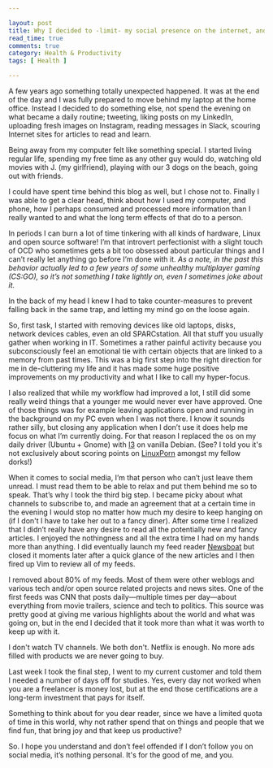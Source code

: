 ```yaml
---

layout: post
title: Why I decided to -limit- my social presence on the internet, and why I think this will be good for the both of us
read_time: true
comments: true
category: Health & Productivity
tags: [ Health ]

---
```

A few years ago something totally unexpected happened. It was at the end of the day and I was fully prepared to move behind my laptop at the home office. Instead I decided to do something else, not spend the evening on what became a daily routine; tweeting, liking posts on my LinkedIn, uploading fresh images on Instagram, reading messages in Slack, scouring Internet sites for articles to read and learn.

Being away from my computer felt like something special. I started living regular life, spending my free time as any other guy would do, watching old movies with J. (my  girlfriend), playing with our 3 dogs on the beach, going out with friends. 

I could have spent time behind this blog as well, but I chose not to. Finally I was able to get a clear head, think about how I used my computer, and phone, how I perhaps consumed and processed more information than I really wanted to and what the long term effects of that do to a person.

In periods I can burn a lot of time tinkering with all kinds of hardware, Linux and open source software! I’m that introvert perfectionist with a slight touch of OCD who sometimes gets a bit too obsessed about particular things and I can’t really let anything go before I’m done with it. *As a note, in the past this behavior actually led to a few years of some unhealthy multiplayer gaming (CS:GO), so it’s not something I take lightly on, even I sometimes joke about it.* 

In the back of my head I knew I had to take counter-measures to prevent falling back in the same trap, and letting my mind go on the loose again. 

So, first task, I started with removing devices like old laptops, disks, network devices cables, even an old SPARCstation. All that stuff you usually gather when working in IT. Sometimes a rather painful activity because you subconsciously feel an emotional tie with certain objects that are linked to a memory from past times. This was a big first step into the right direction for me in de-cluttering my life and it has made some huge positive improvements on my productivity and what I like to call my hyper-focus. 

I also realized that while my workflow had improved a lot, I still did some really weird things that a younger me would never ever have approved. One of those things was for example leaving applications open and running in the background on my PC even when I was not there. I know it sounds rather silly, but closing any application when I don’t use it does help me focus on what I’m currently doing. For that reason I replaced the os on my daily driver (Ubuntu + Gnome) with [I3](https://i3wm.org/) on vanilla Debian. (See? I told you it's not exclusively about scoring points on [LinuxPorn](https://www.reddit.com/r/LinuxPorn/) amongst my fellow dorks!)

When it comes to social media, I’m that person who can’t just leave them unread. I must read them to be able to relax and put them behind me so to speak. That’s why I took the third big step. I became picky about what channels to subscribe to, and made an agreement that at a certain time in the evening I would stop no matter how much my desire to keep hanging on (if I don't I have to take her out to a fancy diner). After some time I realized that I didn’t really have any desire to read all the potentially new and fancy articles. I enjoyed the nothingness and all the extra time I had on my hands more than anything. I did eventually launch my feed reader [Newsboat]([https://newsboat.org/) but closed it moments later after a quick glance of the new articles and I then fired up Vim to review all of my feeds.

I removed about 80% of my feeds. Most of them were other weblogs and various tech and/or open source related projects and news sites. One of the first feeds was CNN that posts daily—multiple times per day—about everything from movie trailers, science and tech to politics. This source was pretty good at giving me various highlights about the world and what was going on, but in the end I decided that it took more than what it was worth to keep up with it.

I don't watch TV channels. We both don't. Netflix is enough. No more ads filled with products we are never going to buy.

Last week I took the final step, I went to my current customer and told them I needed a number of days off for studies. Yes, every day not worked when you are a freelancer is money lost, but at the end those certifications are a long-term investment that pays for itself.

Something to think about for you dear reader, since we have a limited quota of time in this world, why not rather spend that on things and people that we find fun, that bring joy and that keep us productive?

So. I hope you understand and don’t feel offended if I don’t follow you on social media, it’s nothing personal. It's for the good of me, and you.

